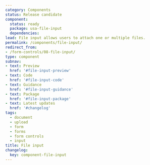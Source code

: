 ```yaml
---
category: Components
status: Release candidate
component:
  status: ready
  package: usa-file-input
  dependencies:
lead: File input allows users to attach one or multiple files.
permalink: /components/file-input/
redirect_from:
- /form-controls/08-file-input/
type: component
subnav:
- text: Preview
  href: '#file-input-preview'
- text: Code
  href: '#file-input-code'
- text: Guidance
  href: '#file-input-guidance'
- text: Package
  href: '#file-input-package'
- text: Latest updates
  href: '#changelog'
tags:
  - document
  - upload
  - form
  - forms
  - form controls
  - input
title: File input
changelog:
  key: component-file-input
---
```

